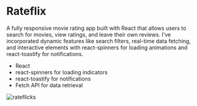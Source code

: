 # Rateflix

A fully responsive movie rating app built with React that allows users to search for movies, view ratings, and leave their own reviews. 
I've incorporated dynamic features like search filters, real-time data fetching, and interactive elements with react-spinners for loading animations and react-toastify for notifications.

- React
- react-spinners for loading indicators
- react-toastify for notifications
- Fetch API for data retrieval

![rateflicks](https://github.com/user-attachments/assets/fbad4c5f-aac1-4b1d-9a4c-15949a55e08b)
